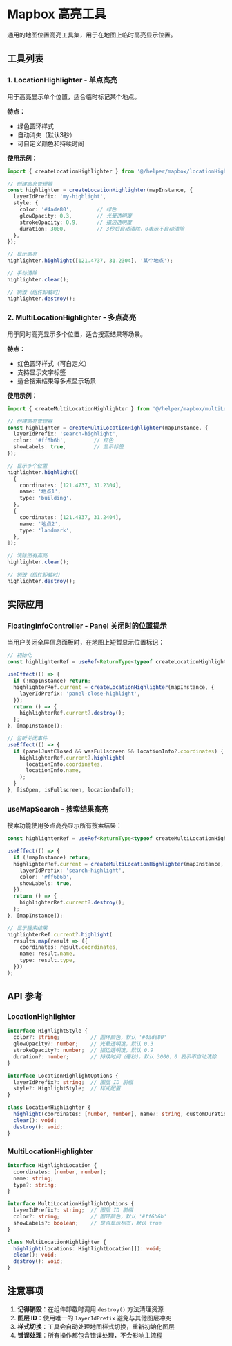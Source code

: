 # Mapbox 高亮工具

通用的地图位置高亮工具集，用于在地图上临时高亮显示位置。

## 工具列表

### 1. LocationHighlighter - 单点高亮

用于高亮显示单个位置，适合临时标记某个地点。

**特点：**
- 绿色圆环样式
- 自动消失（默认3秒）
- 可自定义颜色和持续时间

**使用示例：**

```typescript
import { createLocationHighlighter } from '@/helper/mapbox/locationHighlight';

// 创建高亮管理器
const highlighter = createLocationHighlighter(mapInstance, {
  layerIdPrefix: 'my-highlight',
  style: {
    color: '#4ade80',        // 绿色
    glowOpacity: 0.3,        // 光晕透明度
    strokeOpacity: 0.9,      // 描边透明度
    duration: 3000,          // 3秒后自动清除，0表示不自动清除
  },
});

// 显示高亮
highlighter.highlight([121.4737, 31.2304], '某个地点');

// 手动清除
highlighter.clear();

// 销毁（组件卸载时）
highlighter.destroy();
```

### 2. MultiLocationHighlighter - 多点高亮

用于同时高亮显示多个位置，适合搜索结果等场景。

**特点：**
- 红色圆环样式（可自定义）
- 支持显示文字标签
- 适合搜索结果等多点显示场景

**使用示例：**

```typescript
import { createMultiLocationHighlighter } from '@/helper/mapbox/multiLocationHighlight';

// 创建高亮管理器
const highlighter = createMultiLocationHighlighter(mapInstance, {
  layerIdPrefix: 'search-highlight',
  color: '#ff6b6b',         // 红色
  showLabels: true,         // 显示标签
});

// 显示多个位置
highlighter.highlight([
  {
    coordinates: [121.4737, 31.2304],
    name: '地点1',
    type: 'building',
  },
  {
    coordinates: [121.4837, 31.2404],
    name: '地点2',
    type: 'landmark',
  },
]);

// 清除所有高亮
highlighter.clear();

// 销毁（组件卸载时）
highlighter.destroy();
```

## 实际应用

### FloatingInfoController - Panel 关闭时的位置提示

当用户关闭全屏信息面板时，在地图上短暂显示位置标记：

```typescript
// 初始化
const highlighterRef = useRef<ReturnType<typeof createLocationHighlighter> | null>(null);

useEffect(() => {
  if (!mapInstance) return;
  highlighterRef.current = createLocationHighlighter(mapInstance, {
    layerIdPrefix: 'panel-close-highlight',
  });
  return () => {
    highlighterRef.current?.destroy();
  };
}, [mapInstance]);

// 监听关闭事件
useEffect(() => {
  if (panelJustClosed && wasFullscreen && locationInfo?.coordinates) {
    highlighterRef.current?.highlight(
      locationInfo.coordinates,
      locationInfo.name,
    );
  }
}, [isOpen, isFullscreen, locationInfo]);
```

### useMapSearch - 搜索结果高亮

搜索功能使用多点高亮显示所有搜索结果：

```typescript
const highlighterRef = useRef<ReturnType<typeof createMultiLocationHighlighter> | null>(null);

useEffect(() => {
  if (!mapInstance) return;
  highlighterRef.current = createMultiLocationHighlighter(mapInstance, {
    layerIdPrefix: 'search-highlight',
    color: '#ff6b6b',
    showLabels: true,
  });
  return () => {
    highlighterRef.current?.destroy();
  };
}, [mapInstance]);

// 显示搜索结果
highlighterRef.current?.highlight(
  results.map(result => ({
    coordinates: result.coordinates,
    name: result.name,
    type: result.type,
  }))
);
```

## API 参考

### LocationHighlighter

```typescript
interface HighlightStyle {
  color?: string;          // 圆环颜色，默认 '#4ade80'
  glowOpacity?: number;    // 光晕透明度，默认 0.3
  strokeOpacity?: number;  // 描边透明度，默认 0.9
  duration?: number;       // 持续时间（毫秒），默认 3000，0 表示不自动清除
}

interface LocationHighlightOptions {
  layerIdPrefix?: string;  // 图层 ID 前缀
  style?: HighlightStyle;  // 样式配置
}

class LocationHighlighter {
  highlight(coordinates: [number, number], name?: string, customDuration?: number): void;
  clear(): void;
  destroy(): void;
}
```

### MultiLocationHighlighter

```typescript
interface HighlightLocation {
  coordinates: [number, number];
  name: string;
  type?: string;
}

interface MultiLocationHighlightOptions {
  layerIdPrefix?: string;  // 图层 ID 前缀
  color?: string;          // 圆环颜色，默认 '#ff6b6b'
  showLabels?: boolean;    // 是否显示标签，默认 true
}

class MultiLocationHighlighter {
  highlight(locations: HighlightLocation[]): void;
  clear(): void;
  destroy(): void;
}
```

## 注意事项

1. **记得销毁**：在组件卸载时调用 `destroy()` 方法清理资源
2. **图层 ID**：使用唯一的 `layerIdPrefix` 避免与其他图层冲突
3. **样式切换**：工具会自动处理地图样式切换，重新初始化图层
4. **错误处理**：所有操作都包含错误处理，不会影响主流程

